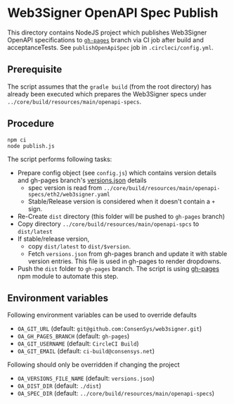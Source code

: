 # Web3Signer OpenAPI Spec Publish

This directory contains NodeJS project which publishes Web3Signer OpenAPI specifications to 
[`gh-pages`](https://github.com/ConsenSys/web3signer/tree/gh-pages) branch via CI job after build and acceptanceTests. 
See `publishOpenApiSpec` job in `.circleci/config.yml`.

## Prerequisite 
The script assumes that the `gradle build` (from the root directory) has already been executed which prepares the 
Web3Signer specs under `../core/build/resources/main/openapi-specs`. 

## Procedure
~~~
npm ci
node publish.js
~~~
The script performs following tasks:

* Prepare config object (see `config.js`) which contains version details and gh-pages branch's [versions.json](https://github.com/ConsenSys/web3signer/raw/gh-pages/versions.json) details
  * spec version is read from `../core/build/resources/main/openapi-specs/eth2/web3signer.yaml`
  * Stable/Release version is considered when it doesn't contain a `+` sign. 
* Re-Create `dist` directory (this folder will be pushed to `gh-pages` branch)
* Copy directory `../core/build/resources/main/openapi-spcs` to `dist/latest`
* If stable/release version, 
  * copy `dist/latest` to `dist/$version`.
  * Fetch `versions.json` from gh-pages branch and update it with stable version entries. This file is used in gh-pages to render dropdowns.
* Push the `dist` folder to `gh-pages` branch. The script is using [gh-pages](https://www.npmjs.com/package/gh-pages) 
npm module to automate this step.

## Environment variables
Following environment variables can be used to override defaults
* `OA_GIT_URL`            (default: `git@github.com:ConsenSys/web3signer.git`)
* `OA_GH_PAGES_BRANCH`    (default: `gh-pages`)
* `OA_GIT_USERNAME`       (default: `CircleCI Build`)
* `OA_GIT_EMAIL`          (default: `ci-build@consensys.net`)

Following should only be overridden if changing the project
* `OA_VERSIONS_FILE_NAME` (default: `versions.json`)
* `OA_DIST_DIR`           (default: `./dist`)
* `OA_SPEC_DIR`           (default: `../core/build/resources/main/openapi-specs`)
 